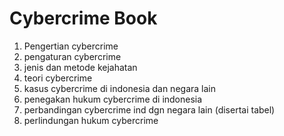 # Cybercrime Book

1. Pengertian cybercrime
2. pengaturan cybercrime
3. jenis dan metode kejahatan
4. teori cybercrime
5. kasus cybercrime di indonesia dan negara lain
6. penegakan hukum cybercrime di indonesia
7. perbandingan cybercrime ind dgn negara lain (disertai tabel)
8. perlindungan hukum cybercrime
